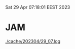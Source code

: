 Sat 29 Apr 07:18:01 EEST 2023
# JAM
<a href='./cache/202304/29_07.log'>./cache/202304/29_07.log</a>

